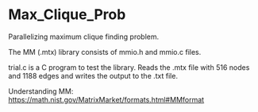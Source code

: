 # Max_Clique_Prob
Parallelizing maximum clique finding problem. 

The MM (.mtx) library consists of mmio.h and mmio.c files.

trial.c is a C program to test the library. Reads the .mtx file with 516 nodes and 1188 edges and writes the output to the .txt file.

Understanding MM: https://math.nist.gov/MatrixMarket/formats.html#MMformat
